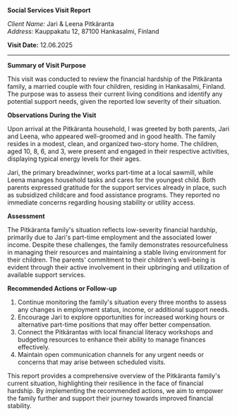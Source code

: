 **Social Services Visit Report**

*Client Name:* Jari & Leena Pitkäranta  
*Address:* Kauppakatu 12, 87100 Hankasalmi, Finland  

**Visit Date:** 12.06.2025

---

**Summary of Visit Purpose**

This visit was conducted to review the financial hardship of the Pitkäranta family, a married couple with four children, residing in Hankasalmi, Finland. The purpose was to assess their current living conditions and identify any potential support needs, given the reported low severity of their situation.

**Observations During the Visit**

Upon arrival at the Pitkäranta household, I was greeted by both parents, Jari and Leena, who appeared well-groomed and in good health. The family resides in a modest, clean, and organized two-story home. The children, aged 10, 8, 6, and 3, were present and engaged in their respective activities, displaying typical energy levels for their ages.

Jari, the primary breadwinner, works part-time at a local sawmill, while Leena manages household tasks and cares for the youngest child. Both parents expressed gratitude for the support services already in place, such as subsidized childcare and food assistance programs. They reported no immediate concerns regarding housing stability or utility access.

**Assessment**

The Pitkäranta family's situation reflects low-severity financial hardship, primarily due to Jari's part-time employment and the associated lower income. Despite these challenges, the family demonstrates resourcefulness in managing their resources and maintaining a stable living environment for their children. The parents' commitment to their children's well-being is evident through their active involvement in their upbringing and utilization of available support services.

**Recommended Actions or Follow-up**

1. Continue monitoring the family's situation every three months to assess any changes in employment status, income, or additional support needs.
2. Encourage Jari to explore opportunities for increased working hours or alternative part-time positions that may offer better compensation.
3. Connect the Pitkärantas with local financial literacy workshops and budgeting resources to enhance their ability to manage finances effectively.
4. Maintain open communication channels for any urgent needs or concerns that may arise between scheduled visits.

This report provides a comprehensive overview of the Pitkäranta family's current situation, highlighting their resilience in the face of financial hardship. By implementing the recommended actions, we aim to empower the family further and support their journey towards improved financial stability.
